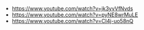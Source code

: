 - https://www.youtube.com/watch?v=jk3yvVfNvds
- https://www.youtube.com/watch?v=pyNE8wrMuLE
- https://www.youtube.com/watch?v=CI4j-uo58nQ
